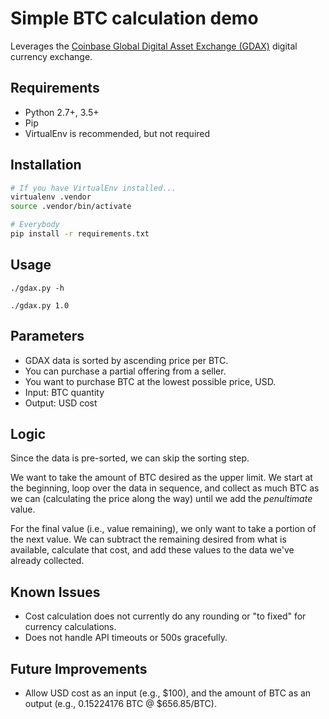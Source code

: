 # Simple BTC calculation demo

Leverages the [Coinbase Global Digital Asset Exchange (GDAX)](https://www.gdax.com) digital currency exchange.

## Requirements

* Python 2.7+, 3.5+
* Pip
* VirtualEnv is recommended, but not required

## Installation

```bash
# If you have VirtualEnv installed...
virtualenv .vendor
source .vendor/bin/activate

# Everybody
pip install -r requirements.txt
```

## Usage

```
./gdax.py -h

./gdax.py 1.0
```

## Parameters

* GDAX data is sorted by ascending price per BTC.
* You can purchase a partial offering from a seller.
* You want to purchase BTC at the lowest possible price, USD.
* Input: BTC quantity
* Output: USD cost

## Logic

Since the data is pre-sorted, we can skip the sorting step.

We want to take the amount of BTC desired as the upper limit. We start at the beginning, loop over the data in sequence, and collect as much BTC as we can (calculating the price along the way) until we add the _penultimate_ value.

For the final value (i.e., value remaining), we only want to take a portion of the next value. We can subtract the remaining desired from what is available, calculate that cost, and add these values to the data we've already collected.

## Known Issues

* Cost calculation does not currently do any rounding or "to fixed" for currency calculations.
* Does not handle API timeouts or 500s gracefully.

## Future Improvements

* Allow USD cost as an input (e.g., $100), and the amount of BTC as an output (e.g., 0.15224176 BTC @ $656.85/BTC).
